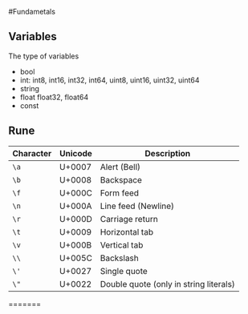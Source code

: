 #Fundametals

## Variables

The type of variables
- bool
- int: int8, int16, int32, int64, uint8, uint16, uint32, uint64
- string
- float float32, float64
- const

## Rune

| Character | Unicode | Description                          |
|-----------|---------|--------------------------------------|
| `\a`      | U+0007  | Alert (Bell)                         |
| `\b`      | U+0008  | Backspace                            |
| `\f`      | U+000C  | Form feed                            |
| `\n`      | U+000A  | Line feed (Newline)                  |
| `\r`      | U+000D  | Carriage return                      |
| `\t`      | U+0009  | Horizontal tab                       |
| `\v`      | U+000B  | Vertical tab                         |
| `\\`      | U+005C  | Backslash                            |
| `\'`      | U+0027  | Single quote                         |
| `\"`      | U+0022  | Double quote (only in string literals)|

=======

